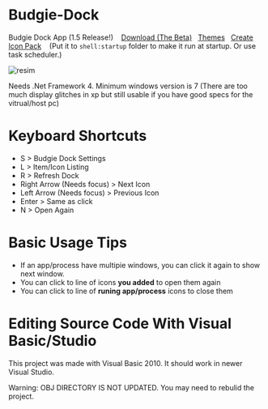 # Budgie-Dock
Budgie Dock App (1.5 Release!)&nbsp;&nbsp;&nbsp;
<a href="https://github.com/HAKANKOKCU/Budgie-Dock/raw/main/Budgie%20Dock/bin/">Download (The Beta)</a>&nbsp;&nbsp;&nbsp;<a href="https://github.com/HAKANKOKCU/Budgie-Dock/blob/main/Themes.md">Themes</a>&nbsp;&nbsp;&nbsp;<a href="https://github.com/HAKANKOKCU/Budgie-Dock/blob/main/Creating%20icon%20pack.md">Create Icon Pack</a>
&nbsp;&nbsp;&nbsp;(Put it to `shell:startup` folder to make it run at startup. Or use task scheduler.)

![resim](https://user-images.githubusercontent.com/103432992/178206179-061cfa8f-6580-4fc0-b56c-41ce6bd54a2c.png)

Needs .Net Framework 4. Minimum windows version is 7 (There are too much display glitches in xp but still usable if you have good specs for the vitrual/host pc)

# Keyboard Shortcuts
* S > Budgie Dock Settings
* L > Item/Icon Listing
* R > Refresh Dock
* Right Arrow (Needs focus) > Next Icon
* Left Arrow (Needs focus) > Previous Icon
* Enter > Same as click
* N > Open Again

# Basic Usage Tips
* If an app/process have multipie windows, you can click it again to show next window.
* You can click to line of icons **you added** to open them again
* You can click to line of **runing app/process** icons to close them

# Editing Source Code With Visual Basic/Studio
This project was made with Visual Basic 2010. It should work in newer Visual Studio.

Warning: OBJ DIRECTORY IS NOT UPDATED. You may need to rebulid the project.
